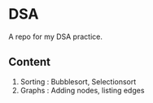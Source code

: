 # DSA
A repo for my DSA practice.

## Content
1. Sorting : Bubblesort, Selectionsort
2. Graphs : Adding nodes, listing edges
